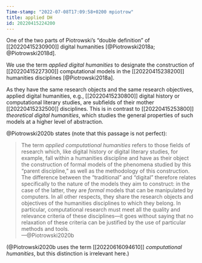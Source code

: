 ```yaml
---
Time-stamp: "2022-07-08T17:09:58+0200 mpiotrow"
title: applied DH
id: 20220415224200
---
```


One of the two parts of Piotrowski’s “double definition” of [[20220415230900]] digital humanities [@Piotrowski2018a; @Piotrowski2018d].

We use the term *applied digital humanities* to designate the construction of [[20220415227300]] computational models in the [[20220415238200]] humanities disciplines [@Piotrowski2018a].

As they have the same research objects and the same research objectives, applied digital humanities, e.g., [[20220415230800]] digital history or computational literary studies, are subfields of their mother [[20220415232500]] disciplines.  This is in contrast to [[20220415253800]] *theoretical digital humanities*, which studies the general properties of such models at a higher level of abstraction.

@Piotrowski2020b states (note that this passage is not perfect):

> The term *applied computational humanities* refers to those fields of research which, like digital history or digital literary studies, for example, fall within a humanities discipline and have as their object the construction of formal models of the phenomena studied by this “parent discipline,” as well as the methodology of this construction.  The difference between the “traditional” and “digital” therefore relates specifically to the nature of the models they aim to construct: in the case of the latter, they are *formal* models that can be manipulated by computers.  In all other respects, they share the research objects and objectives of the humanities disciplines to which they belong.  In particular, computational research must meet all the quality and relevance criteria of these disciplines—it goes without saying that no relaxation of these criteria can be justified by the use of particular methods and tools.  
—@Piotrowski2020b

(@Piotrowski2020b uses the term [[20220616094610]] *computational humanities*, but this distinction is irrelevant here.)
